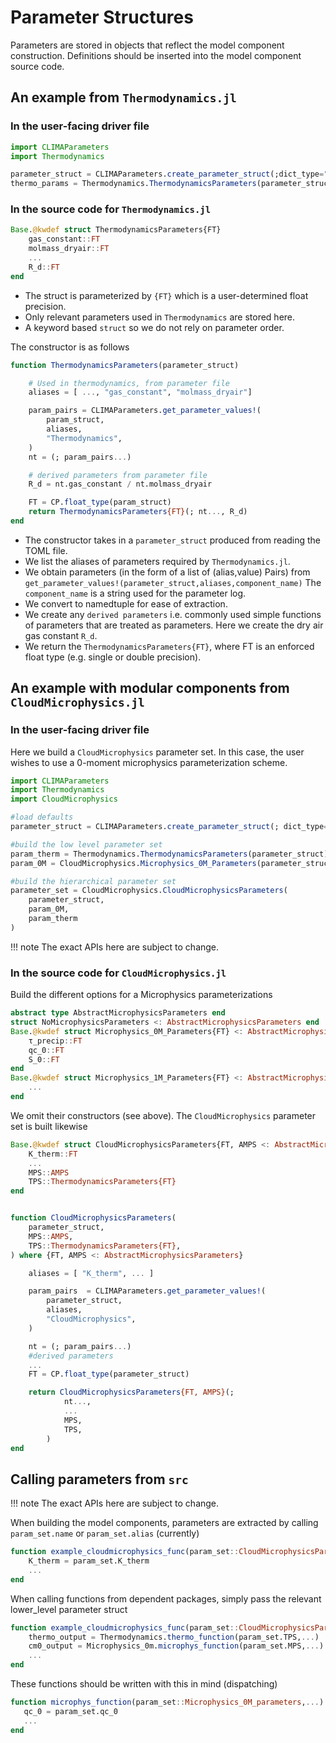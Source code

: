 # Parameter Structures

Parameters are stored in objects that reflect the model component construction. Definitions should be inserted into the model component source code.

## An example from `Thermodynamics.jl` 

### In the user-facing driver file
```julia
import CLIMAParameters
import Thermodynamics

parameter_struct = CLIMAParameters.create_parameter_struct(;dict_type="alias") 
thermo_params = Thermodynamics.ThermodynamicsParameters(parameter_struct)
```

### In the source code for `Thermodynamics.jl`

```julia
Base.@kwdef struct ThermodynamicsParameters{FT}
    gas_constant::FT
    molmass_dryair::FT
    ...
    R_d::FT
end
```
- The struct is parameterized by `{FT}` which is a user-determined float precision.
- Only relevant parameters used in `Thermodynamics` are stored here.
- A keyword based `struct` so we do not rely on parameter order.

The constructor is as follows
```julia
function ThermodynamicsParameters(parameter_struct)

    # Used in thermodynamics, from parameter file
    aliases = [ ..., "gas_constant", "molmass_dryair"]

    param_pairs = CLIMAParameters.get_parameter_values!(
        param_struct,
        aliases,
        "Thermodynamics",
    )
    nt = (; param_pairs...)

    # derived parameters from parameter file
    R_d = nt.gas_constant / nt.molmass_dryair

    FT = CP.float_type(param_struct)
    return ThermodynamicsParameters{FT}(; nt..., R_d)
end
```

- The constructor takes in a `parameter_struct` produced from reading the TOML file.
- We list the aliases of parameters required by `Thermodynamics.jl`.
- We obtain parameters (in the form of a list of (alias,value) Pairs) from `get_parameter_values!(parameter_struct,aliases,component_name)` The `component_name` is a string used for the parameter log.
- We convert to namedtuple for ease of extraction.
- We create any `derived parameters` i.e. commonly used simple functions of parameters that are treated as parameters. Here we create the dry air gas constant `R_d`.
- We return the `ThermodynamicsParameters{FT}`, where FT is an enforced float type (e.g. single or double precision).


## An example with modular components from `CloudMicrophysics.jl`

### In the user-facing driver file

Here we build a `CloudMicrophysics` parameter set. In this case, the user wishes to use a
0-moment microphysics parameterization scheme.
```julia
import CLIMAParameters
import Thermodynamics
import CloudMicrophysics

#load defaults
parameter_struct = CLIMAParameters.create_parameter_struct(; dict_type="alias")

#build the low level parameter set
param_therm = Thermodynamics.ThermodynamicsParameters(parameter_struct)
param_0M = CloudMicrophysics.Microphysics_0M_Parameters(parameter_struct)

#build the hierarchical parameter set
parameter_set = CloudMicrophysics.CloudMicrophysicsParameters(
    parameter_struct,
    param_0M,
    param_therm
)
```
!!! note
    The exact APIs here are subject to change.

### In the source code for `CloudMicrophysics.jl`

Build the different options for a Microphysics parameterizations
```julia
abstract type AbstractMicrophysicsParameters end
struct NoMicrophysicsParameters <: AbstractMicrophysicsParameters end
Base.@kwdef struct Microphysics_0M_Parameters{FT} <: AbstractMicrophysicsParameters
    τ_precip::FT
    qc_0::FT
    S_0::FT
end
Base.@kwdef struct Microphysics_1M_Parameters{FT} <: AbstractMicrophysicsParameters
    ...
end
```
We omit their constructors (see above). The `CloudMicrophysics` parameter set is built likewise

```julia
Base.@kwdef struct CloudMicrophysicsParameters{FT, AMPS <: AbstractMicrophysicsParameters}
    K_therm::FT
    ...
    MPS::AMPS
    TPS::ThermodynamicsParameters{FT}
end


function CloudMicrophysicsParameters(
    parameter_struct,
    MPS::AMPS,
    TPS::ThermodynamicsParameters{FT},
) where {FT, AMPS <: AbstractMicrophysicsParameters}

    aliases = [ "K_therm", ... ]

    param_pairs  = CLIMAParameters.get_parameter_values!(
        parameter_struct,
        aliases,
        "CloudMicrophysics",
    )

    nt = (; param_pairs...)
    #derived parameters
    ...
    FT = CP.float_type(parameter_struct)

    return CloudMicrophysicsParameters{FT, AMPS}(;
            nt...,
            ...
            MPS,
            TPS,
        )
end
```

## Calling parameters from `src`

!!! note
    The exact APIs here are subject to change.

When building the model components, parameters are extracted by calling `param_set.name` or `param_set.alias` (currently)
```julia
function example_cloudmicrophysics_func(param_set::CloudMicrophysicsParameters,...)
    K_therm = param_set.K_therm
    ...
end
```
When calling functions from dependent packages, simply pass the relevant lower_level parameter struct
```julia
function example_cloudmicrophysics_func(param_set::CloudMicrophysicsParameters,...)
    thermo_output = Thermodynamics.thermo_function(param_set.TPS,...)
    cm0_output = Microphysics_0m.microphys_function(param_set.MPS,...)
    ...
end
```
These functions should be written with this in mind (dispatching)
```julia
function microphys_function(param_set::Microphysics_0M_parameters,...)
   qc_0 = param_set.qc_0
   ...
end
```



